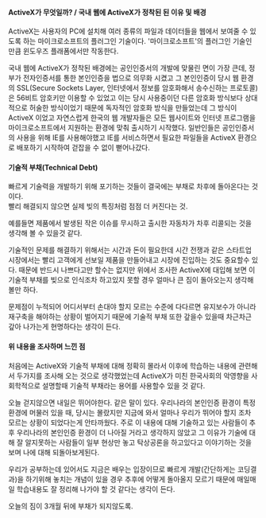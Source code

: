 ﻿#### ActiveX가 무엇일까?  / 국내 웹에 ActiveX가 정착된 된 이유 및 배경

ActiveX는 사용자의 PC에 설치해 여러 종류의 파일과 데이터들을 웹에서 보여줄 수 있도록 하는 마이크로소프트의 플러그인 기술이다.
'마이크로소프트'의 플러그인 기술인 만큼 윈도우즈 플래폼에서만 작동한다. 

국내 웹에 ActiveX가 정착된 배경에는 공인인증서의 개발에 맞물린 면이 가장 큰데, 정부가 전자인증서를 통한 본인인증을 법으로 의무화 시켰고 
그 본인인증이 당시 웹 환경의 SSL(Secure Sockets Layer, 인터넷에서 정보를 암호화해서 송수신하는 프로토콜)은 56비트 암호키만 이용할 수 있었고 
이는 당시 사용중이던 다른 암호화 방식보다 상대적으로 허술한 방식이었기 때문에 독자적인 암호화 방식을 만들었는데 그 방식이 
ActiveX 이었고 자연스럽게 한국의 웹 개발자들은 모든 웹사이트와 인터넷 프로그램을 마이크로소프트에서 지원하는 환경에 맞춰 출시하기 시작했다.
일반인들은 공인인증서의 사용을 위해 IE를 사용해야했고 IE를 서비스하면서 필요한 파일들을 ActiveX 환경으로 배포하기 시작하여 걷잡을 수 없이 뻗어나갔다. 


#### 기술적 부채(Technical Debt)
빠르게 기술력을 개발하기 위해 포기하는 것들이 결국에는 부채로 차후에 돌아온다는 것이다.<br/>
빨리 해결되지 않으면 실제 빚의 특징처럼 점점 더 커진다는 것.

예를들면 제품에서 발생된 작은 이슈를 무시하고 출시한 자동차가 차후 리콜되는 것을 생각해 볼 수 있을것 같다.

기술적인 문제를 해결하기 위해서는 시간과 돈이 필요한데 시간 전쟁과 같은 스타트업 시장에서는 
빨리 고객에게 선보일 제품을 만들어내고 시장에 진입하는 것도 중요할수 있다.
때문에 반드시 나쁘다고만 할수는 없지만 위에서 조사한 ActiveX에 대입해 보면 이 기술적 부채를 빚으로 인식조차 하고있지 못할 경우 얼마나 큰 짐이 돌아오는지 생각해 볼만 하다. 

문제점이 누적되어 어디서부터 손대야 할지 모르는 수준에 다다르면 유지보수가 아니라 재구축을 해야하는 상황이 벌어지기 때문에 기술적 부채 또한 갚을수 있을때 차근차근 갚아 나가는게 현명하다는 생각이 든다.



#### 위 내용을 조사하며 느낀 점

처음에는 ActiveX와 기술적 부채에 대해 정확히 몰라서 이후에 학습하는 내용에 관련해서 두가지를 조사해 오는 것으로 생각했었는데
ActiveX가 미친 한국사회의 악영향을 사회학적으로 설명할때 기술적 부채라는 용어를 사용할수 있을 것 같다.

오늘 걷지않으면 내일은 뛰어야한다. 같은 말이 있다.
우리나라의 본인인증 환경이 특정 환경에 머물러 있을 때, 당시는 몰랐지만 지금에 와서 얼마나 우리가 뛰어야 할지 조차 모르는 상황이 되었다는게 안타까웠다.
주로 이 내용에 대해 기술하고 있는 사람들이 추후 우리나라의 본인인증 환경이 더 나아질 거라고 생각하지 않았고 
그 이유가 기술에 대해 잘 알지못하는 사람들이 일부 현상만 놓고 탁상공론을 하고있다고 이야기하는 것을 보며 나에 대해 되돌아보게된다.


우리가 공부하는데 있어서도 지금은 배우는 입장이므로 빠르게 개발(간단하게는 코딩결과)을 하기위해 놓치는 개념이 있을 경우 추후에 어떻게 돌아올지 모르기 때문에 
매일매일 학습내용도 잘 정리해 나가야 할 것 같다는 생각이 든다.

오늘의 짐이 3개월 뒤에 부채가 되지않도록.
